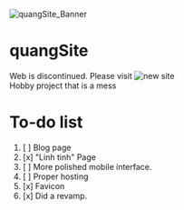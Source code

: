 ![quangSite_Banner](https://user-images.githubusercontent.com/68984861/212021281-318a0a44-f46d-4f51-b871-85175c3ce504.svg)
# quangSite
Web is discontinued. Please visit ![new site](https://fowardslash.vercel.app/)\
Hobby project that is a mess
# To-do list
1. [ ] Blog page
2. [x] "Linh tinh" Page
3. [ ] More polished mobile interface.
4. [ ] Proper hosting
5. [x] Favicon
6. [x] Did a revamp.
